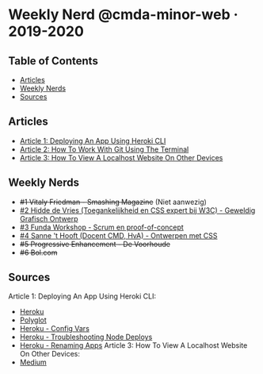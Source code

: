 # Weekly Nerd @cmda-minor-web · 2019-2020

## Table of Contents

* [Articles](#Articles)
* [Weekly Nerds](#Weekly-Nerds)
* [Sources](#Sources)

## Articles

- [Article 1: Deploying An App Using Heroki CLI](https://github.com/MarjoleinAardewijn/weekly-nerd-1920/wiki/Deploying-An-App-Using-Heroku-CLI)
- [Article 2: How To Work With Git Using The Terminal](https://github.com/MarjoleinAardewijn/weekly-nerd-1920/wiki/How-To-Work-With-Git-Using-The-Terminal)
- [Article 3: How To View A Localhost Website On Other Devices](https://github.com/MarjoleinAardewijn/weekly-nerd-1920/wiki/How-To-View-A-Localhost-Website-On-Other-Devices)

## Weekly Nerds

- ~~#1 Vitaly Friedman - Smashing Magazine~~ (Niet aanwezig)
- [#2 Hidde de Vries (Toegankelijkheid en CSS expert bij W3C) - Geweldig Grafisch Ontwerp](https://github.com/MarjoleinAardewijn/weekly-nerd-1920/wiki/Geweldig-Grafisch-Ontwerp)
- [#3 Funda Workshop - Scrum en proof-of-concept](https://github.com/MarjoleinAardewijn/weekly-nerd-1920/wiki/Workshop-Funda)
- [#4 Sanne 't Hooft (Docent CMD, HvA) - Ontwerpen met CSS](https://github.com/MarjoleinAardewijn/weekly-nerd-1920/wiki/Ontwerpen-met-CSS)
- ~~#5 Progressive Enhancement - De Voorhoude~~
- ~~#6 Bol.com~~ 

## Sources

Article 1: Deploying An App Using Heroki CLI:
- [Heroku](https://en.wikipedia.org/wiki/Heroku)
- [Polyglot](https://en.wikipedia.org/wiki/Polyglot_(computing)/)
- [Heroku - Config Vars](https://devcenter.heroku.com/articles/config-vars)
- [Heroku - Troubleshooting Node Deploys](https://devcenter.heroku.com/articles/troubleshooting-node-deploys)
- [Heroku - Renaming Apps](https://devcenter.heroku.com/articles/renaming-apps)
Article 3: How To View A Localhost Website On Other Devices:
- [Medium](https://medium.com/@prowe214/tip-how-to-view-localhost-web-apps-on-your-phone-ad6b2c883a7c)
